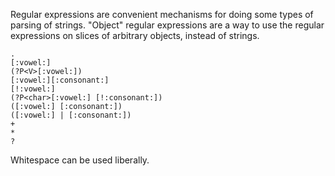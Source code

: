 Regular expressions are convenient mechanisms for doing some types of parsing
of strings. "Object" regular expressions are a way to use the regular
expressions on slices of arbitrary objects, instead of strings.

    .
    [:vowel:]
    (?P<V>[:vowel:])
    [:vowel:][:consonant:]
    [!:vowel:]
    (?P<char>[:vowel:] [!:consonant:])
    ([:vowel:] [:consonant:])
    ([:vowel:] | [:consonant:])
    +
    *
    ?

Whitespace can be used liberally.
